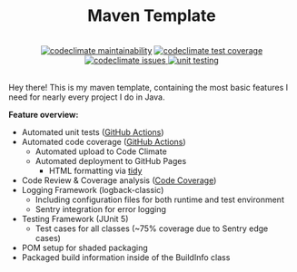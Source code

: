 <div align="center">
    <h1>Maven Template</h1>
    <br>
    <a href="https://codeclimate.com/github/niklas2810/maven-template/maintainability">
        <img alt="codeclimate maintainability" src="https://img.shields.io/codeclimate/maintainability/niklas2810/maven-template?logo=Code%20Climate&style=for-the-badge"/></a>
    <a href="https://codeclimate.com/github/niklas2810/maven-template/test_coverage">
        <img alt="codeclimate test coverage" src="https://img.shields.io/codeclimate/coverage/niklas2810/maven-template?logo=Code%20Climate&style=for-the-badge"/></a>
    <br>
    <a href="https://codeclimate.com/github/niklas2810/maven-template/issues">
        <img alt="codeclimate issues" src="https://img.shields.io/codeclimate/issues/niklas2810/maven-template?logo=Code%20Climate&style=for-the-badge"/>
    </a>    
    <a href="https://github.com/niklas2810/maven-template/actions?query=workflow%3A%22Unit+Tests%22">
    <img alt="unit testing" src="https://img.shields.io/github/workflow/status/niklas2810/maven-template/Unit%20Testing?logo=GitHub&label=Unit%20Tests&style=for-the-badge"/></a>
    <br>
    <br>   
</div> 

Hey there! This is my maven template, containing the most
basic features I need for nearly every project I do in Java.

**Feature overview:**

- Automated unit tests ([GitHub Actions](.github/workflows/testing.yml))
- Automated code coverage ([GitHub Actions](.github/workflows/coverage.yml))
    - Automated upload to Code Climate
    - Automated deployment to GitHub Pages
        - HTML formatting via [tidy](http://www.html-tidy.org/)
- Code Review & Coverage analysis ([Code Coverage](https://codeclimate.com/quality/))
- Logging Framework (logback-classic)
    - Including configuration files for both runtime and test environment
    - Sentry integration for error logging
-  Testing Framework (JUnit 5)
    - Test cases for all classes (~75% coverage due to Sentry edge cases) 
- POM setup for shaded packaging
- Packaged build information inside of the BuildInfo class 
